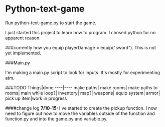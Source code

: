 # Python-text-game

Run python-text-game.py to start the game.

I just started this project to learn how to program. I chosed python for no apparent reason.



###currently how you equip
playerDamage = equip("sword"). This is not yet implemented.


###Main.py

I'm making a main.py script to look for inputs. It's mostly for experimenting atm.

###TODO
Things|done
----|----
make paths|
make rooms|
make paths to rooms|
main while loop?|
inventory|
map?|
weapons|
equip system|
armor|
pick up item|work in progress



####change log
<b>7/10-15:</b>
I've started to create the pickup function. I now need to figure out how to move the variables outside of the function and function.py and into the game.py and variable.py.
